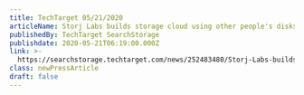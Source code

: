```yaml
---
title: TechTarget 05/21/2020
articleName: Storj Labs builds storage cloud using other people's disks
publishedBy: TechTarget SearchStorage
publishdate: 2020-05-21T06:19:00.000Z
link: >-
  https://searchstorage.techtarget.com/news/252483480/Storj-Labs-builds-storage-cloud-using-other-peoples-disks
class: newPressArticle
draft: false
---
```

